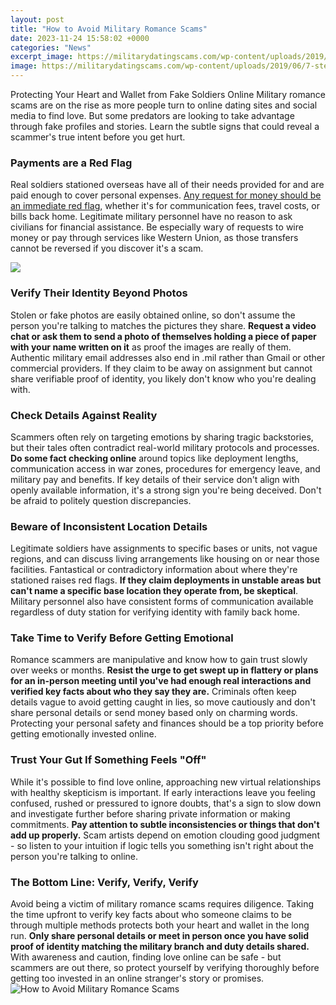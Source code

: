 ```yaml
---
layout: post
title: "How to Avoid Military Romance Scams"
date: 2023-11-24 15:58:02 +0000
categories: "News"
excerpt_image: https://militarydatingscams.com/wp-content/uploads/2019/06/7-steps-if-victim-scam-pin-683x1024.png
image: https://militarydatingscams.com/wp-content/uploads/2019/06/7-steps-if-victim-scam-pin-683x1024.png
---
```


Protecting Your Heart and Wallet from Fake Soldiers Online
Military romance scams are on the rise as more people turn to online dating sites and social media to find love. But some predators are looking to take advantage through fake profiles and stories. Learn the subtle signs that could reveal a scammer's true intent before you get hurt.
### Payments are a Red Flag  
Real soldiers stationed overseas have all of their needs provided for and are paid enough to cover personal expenses. [Any request for money should be an immediate red flag](https://vsmarts.github.io/the-best-co-op-games-on-xbox-series-x/), whether it's for communication fees, travel costs, or bills back home. Legitimate military personnel have no reason to ask civilians for financial assistance. Be especially wary of requests to wire money or pay through services like Western Union, as those transfers cannot be reversed if you discover it's a scam.

![](https://whatismyipaddress.com/wp-content/uploads/EP144-YouTube-thumbnail-1024x576.jpg)
### Verify Their Identity Beyond Photos
Stolen or fake photos are easily obtained online, so don't assume the person you're talking to matches the pictures they share. **Request a video chat or ask them to send a photo of themselves holding a piece of paper with your name written on it** as proof the images are really of them. Authentic military email addresses also end in .mil rather than Gmail or other commercial providers. If they claim to be away on assignment but cannot share verifiable proof of identity, you likely don't know who you're dealing with. 
### Check Details Against Reality
Scammers often rely on targeting emotions by sharing tragic backstories, but their tales often contradict real-world military protocols and processes. **Do some fact checking online** around topics like deployment lengths, communication access in war zones, procedures for emergency leave, and military pay and benefits. If key details of their service don't align with openly available information, it's a strong sign you're being deceived. Don't be afraid to politely question discrepancies.
### Beware of Inconsistent Location Details
Legitimate soldiers have assignments to specific bases or units, not vague regions, and can discuss living arrangements like housing on or near those facilities. Fantastical or contradictory information about where they're stationed raises red flags. **If they claim deployments in unstable areas but can't name a specific base location they operate from, be skeptical**. Military personnel also have consistent forms of communication available regardless of duty station for verifying identity with family back home.  
### Take Time to Verify Before Getting Emotional 
Romance scammers are manipulative and know how to gain trust slowly over weeks or months. **Resist the urge to get swept up in flattery or plans for an in-person meeting until you've had enough real interactions and verified key facts about who they say they are.** Criminals often keep details vague to avoid getting caught in lies, so move cautiously and don't share personal details or send money based only on charming words. Protecting your personal safety and finances should be a top priority before getting emotionally invested online.
### Trust Your Gut If Something Feels "Off"
While it's possible to find love online, approaching new virtual relationships with healthy skepticism is important. If early interactions leave you feeling confused, rushed or pressured to ignore doubts, that's a sign to slow down and investigate further before sharing private information or making commitments. **Pay attention to subtle inconsistencies or things that don't add up properly.** Scam artists depend on emotion clouding good judgment - so listen to your intuition if logic tells you something isn't right about the person you're talking to online.
### The Bottom Line: Verify, Verify, Verify
Avoid being a victim of military romance scams requires diligence. Taking the time upfront to verify key facts about who someone claims to be through multiple methods protects both your heart and wallet in the long run. **Only share personal details or meet in person once you have solid proof of identity matching the military branch and duty details shared.** With awareness and caution, finding love online can be safe - but scammers are out there, so protect yourself by verifying thoroughly before getting too invested in an online stranger's story or promises.
![How to Avoid Military Romance Scams](https://militarydatingscams.com/wp-content/uploads/2019/06/7-steps-if-victim-scam-pin-683x1024.png)